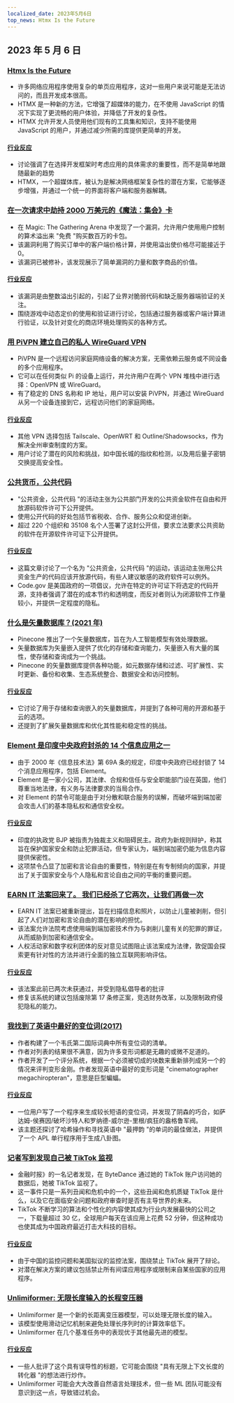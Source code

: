 ```yaml
---
localized_date: 2023年5月6日
top_news: Htmx Is the Future
---
```


## 2023 年 5 月 6 日

### [Htmx Is the Future](https://quii.dev/HTMX_is_the_Future)

- 许多网络应用程序使用复杂的单页应用程序，这对一些用户来说可能是无法访问的，而且开发成本很高。
- HTMX 是一种新的方法，它增强了超媒体的能力，在不使用 JavaScript 的情况下实现了更流畅的用户体验，并降低了开发的复杂性。
- HTMX 允许开发人员使用他们现有的工具集和知识，支持不能使用 JavaScript 的用户，并通过减少所需的库提供更简单的开发。

#### [行业反应](http://news.ycombinator.com/item?id=35829733)

- 讨论强调了在选择开发框架时考虑应用的具体需求的重要性，而不是简单地跟随最新的趋势
- HTMX，一个超媒体库，被认为是解决网络框架复杂性的潜在方案，它能够逐步增强，并通过一个统一的界面将客户端和服务器解耦。

### [在一次请求中劫持 2000 万美元的《魔法：集会》卡](https://www.mayer.cool/writings/Heisting-20-Million-in-Magic-Cards/)

- 在 Magic: The Gathering Arena 中发现了一个漏洞，允许用户使用用户控制的算术溢出来 "免费 "购买数百万的卡包。
- 该漏洞利用了购买订单中的客户端价格计算，并使用溢出使价格尽可能接近于 0。
- 该漏洞已被修补，该发现展示了简单漏洞的力量和数字商品的价值。

#### [行业反应](http://news.ycombinator.com/item?id=35824115)

- 该漏洞是由整数溢出引起的，引起了业界对脆弱代码和缺乏服务器端验证的关注。
- 围绕游戏中动态定价的使用和验证进行讨论，包括通过服务器或客户端计算进行验证，以及针对变化的商店环境处理购买的各种方式。

### [用 PiVPN 建立自己的私人 WireGuard VPN](https://www.jeffgeerling.com/blog/2023/build-your-own-private-wireguard-vpn-pivpn)

- PiVPN 是一个远程访问家庭网络设备的解决方案，无需依赖云服务或不同设备的多个应用程序。
- 它可以在任何类似 Pi 的设备上运行，并允许用户在两个 VPN 堆栈中进行选择：OpenVPN 或 WireGuard。
- 有了稳定的 DNS 名称和 IP 地址，用户可以安装 PiVPN，并通过 WireGuard 从另一个设备连接到它，远程访问他们的家庭网络。

#### [行业反应](http://news.ycombinator.com/item?id=35828046)

- 其他 VPN 选择包括 Tailscale、OpenWRT 和 Outline/Shadowsocks，作为解决全州审查制度的方案。
- 用户讨论了潜在的风险和挑战，如中国长城的指纹和检测，以及用后量子密钥交换提高安全性。

### [公共货币，公共代码](https://publiccode.eu/en/)

- "公共资金，公共代码 "的活动主张为公共部门开发的公共资金软件在自由和开放源码软件许可下公开提供。
- 使用公开代码的好处包括节省税收、合作、服务公众和促进创新。
- 超过 220 个组织和 35108 名个人签署了这封公开信，要求立法要求公共资助的软件在开源软件许可证下公开提供。

#### [行业反应](http://news.ycombinator.com/item?id=35824320)

- 这篇文章讨论了一个名为 "公共资金，公共代码 "的运动，该运动主张用公共资金生产的代码应该开放源代码，有些人建议敏感的政府软件可以例外。
- Code.gov 是美国政府的一项倡议，允许在特定的许可证下将选定的代码开源，支持者强调了潜在的成本节约和透明度，而反对者则认为闭源软件工作量较小，并提供一定程度的隐私。

### [什么是矢量数据库？(2021 年)](https://www.pinecone.io/learn/vector-database/)

- Pinecone 推出了一个矢量数据库，旨在为人工智能模型有效处理数据。
- 矢量数据库为矢量嵌入提供了优化的存储和查询能力，矢量嵌入有大量的属性，使存储和查询成为一个挑战。
- Pinecone 的矢量数据库提供各种功能，如元数据存储和过滤、可扩展性、实时更新、备份和收集、生态系统整合、数据安全和访问控制。

#### [行业反应](http://news.ycombinator.com/item?id=35826929)

- 它讨论了用于存储和查询嵌入的矢量数据库，并提到了各种可用的开源和基于云的选项。
- 还提到了扩展矢量数据库和优化其性能和稳定性的挑战。

### [Element 是印度中央政府封杀的 14 个信息应用之一](https://element.io/blog/india-bans-flagship-client-for-the-matrix-network/)

- 由于 2000 年《信息技术法》第 69A 条的规定，印度中央政府已经封锁了 14 个消息应用程序，包括 Element。
- Element 是一家小公司，其法律、合规和信任与安全职能部门设在英国，他们尊重当地法律，有义务与法律要求的当局合作。
- 对 Element 的禁令可能是由于对分散和联合服务的误解，而破坏端到端加密会攻击人们的基本隐私权和通信安全权。

#### [行业反应](http://news.ycombinator.com/item?id=35826946)

- 印度的执政党 BJP 被指责为独裁主义和阻碍民主。政府为新规则辩护，称其旨在保护国家安全和防止犯罪活动，但专家认为，端到端加密仍能为信息内容提供保密性。
- 这项禁令凸显了加密和言论自由的重要性，特别是在有专制倾向的国家，并提出了关于国家安全与个人隐私和言论自由之间的平衡的重要问题。

### [EARN IT 法案回来了。 我们已经杀了它两次，让我们再做一次](https://tutanota.com/blog/posts/earn-it-barr-encryption)

- EARN IT 法案已被重新提出，旨在扫描信息和照片，以防止儿童被剥削，但引起了人们对加密和言论自由的潜在影响的担忧。
- 该法案允许法院考虑使用端到端加密技术作为与剥削儿童有关的犯罪的罪证，从而威胁到加密和通信安全。
- 人权活动家和数字权利团体的反对意见试图阻止该法案成为法律，敦促国会探索更有针对性的方法并进行全面的独立互联网影响评估。

#### [行业反应](http://news.ycombinator.com/item?id=35826088)

- 该法案此前已两次未获通过，并受到隐私倡导者的批评
- 修复该系统的建议包括废除第 17 条修正案，竞选财务改革，以及限制政府侵犯隐私的能力。

### [我找到了英语中最好的变位词(2017)](https://blog.plover.com/lang/anagram-scoring.html)

- 作者构建了一个韦氏第二国际词典中所有变位词的清单。
- 作者对列表的结果很不满意，因为许多变形词都是无趣的或微不足道的。
- 作者开发了一个评分系统，根据一个必须被切成的块数来重新排列成另一个的情况来评判变形金刚。作者发现英语中最好的变形词是 "cinematographer megachiropteran"，意思是巨型蝙蝠。

#### [行业反应](http://news.ycombinator.com/item?id=35824173)

- 一位用户写了一个程序来生成较长短语的变位词，并发现了阴森的巧合，如萨达姆-侯赛因/破坏沙特人和罗纳德-威尔逊-里根/疯狂的盎格鲁军阀。
- 该主题还探讨了哈希操作和寻找英语中 "最押韵 "的单词的最佳做法，并提供了一个 APL 单行程序用于生成八卦图。

### [记者写到发现自己被 TikTok 监视](https://arstechnica.com/tech-policy/2023/05/tiktok-spied-on-me-why/)

- 金融时报》的一名记者发现，在 ByteDance 通过她的 TikTok 账户访问她的数据后，她被 TikTok 监视了。
- 这一事件只是一系列丑闻和危机中的一个，这些丑闻和危机质疑 TikTok 是什么，以及它在面临安全问题和政府审查时是否有主导世界的未来。
- TikTok 不断学习的算法和个性化的内容使其成为行业内发展最快的公司之一，下载量超过 30 亿，全球用户每天在该应用上花费 52 分钟，但这种成功也使其成为中国政府最近打击大科技的目标。

#### [行业反应](http://news.ycombinator.com/item?id=35829294)

- 由于中国的监控问题和美国拟议的监控法案，围绕禁止 TikTok 展开了辩论。
- 对潜在解决方案的建议包括禁止所有间谍应用程序或限制来自某些国家的应用程序。

### [Unlimiformer: 无限长度输入的长程变压器](https://arxiv.org/abs/2305.01625)

- Unlimiformer 是一个新的长距离变压器模型，可以处理无限长度的输入。
- 该模型使用滑动记忆机制来避免处理长序列时的计算效率低下。
- Unlimiformer 在几个基准任务中的表现优于其他最先进的模型。

#### [行业反应](http://news.ycombinator.com/item?id=35832802)

- 一些人批评了这个具有误导性的标题，它可能会围绕 "具有无限上下文长度的转化器 "的想法进行炒作。
- Unlimiformer 可能会大大改善自然语言处理技术，但一些 ML 团队可能没有意识到这一点，导致错过机会。


